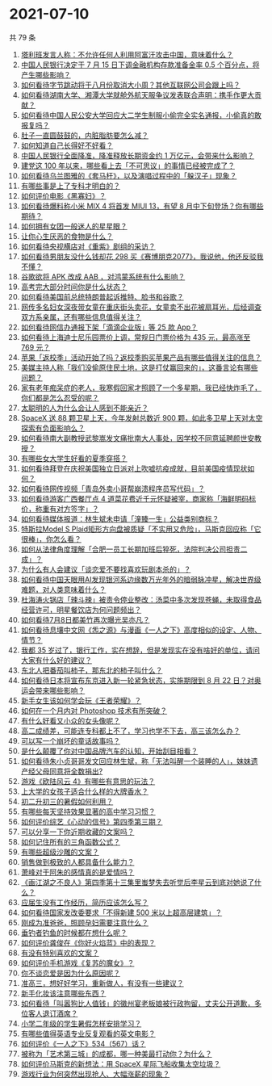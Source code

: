 # 2021-07-10

共 79 条

<!-- BEGIN -->
<!-- 最后更新时间 Sat Jul 10 2021 09:43:03 GMT+0800 (China Standard Time) -->

1. [塔利班发言人称：不允许任何人利用阿富汗攻击中国，意味着什么？](https://www.zhihu.com/question/471209373)
2. [中国人民银行决定于 7 月 15 日下调金融机构存款准备金率 0.5
   个百分点，将产生哪些影响？](https://www.zhihu.com/question/471178899)
3. [如何看待字节跳动将于八月份取消大小周？其他互联网公司会跟上吗？](https://www.zhihu.com/question/471196364)
4. [如何看待湖南大学、湘潭大学就舱外航天服争议发表联合声明：携手作更大贡献？](https://www.zhihu.com/question/471210964)
5. [如何看待中国人民公安大学回应大二学生制服小偷完全实名通报，小偷真的敢报复吗？](https://www.zhihu.com/question/470651207)
6. [肚子一直圆鼓鼓的，内脏脂肪要怎么减？](https://www.zhihu.com/question/45723322)
7. [如何知道自己长得好不好看？](https://www.zhihu.com/question/469915498)
8. [中国人民银行全面降准，降准释放长期资金约 1
   万亿元，会带来什么影响？](https://www.zhihu.com/question/471181275)
9. [建党这 100 年以来，哪些看上去「不可思议」的事情已经被完成了？](https://www.zhihu.com/question/468798487)
10. [如何看待乌兰图雅的《套马杆》，以及演唱过程中的「躲汉子」现象？](https://www.zhihu.com/question/467271332)
11. [有哪些事是上了专科才明白的？](https://www.zhihu.com/question/322703564)
12. [如何评价电影《黑寡妇》？](https://www.zhihu.com/question/276793168)
13. [如何看待爆料称小米 MIX 4 将首发 MIUI 13，有望 8
    月中下旬登场？你有哪些期待？](https://www.zhihu.com/question/470371928)
14. [如何拥有女团一般迷人的星星眼？](https://www.zhihu.com/question/431143857)
15. [让你心生厌恶的食物是什么？](https://www.zhihu.com/question/468990798)
16. [如何看待央视横店对《重紫》剧组的采访？](https://www.zhihu.com/question/470791003)
17. [如何看待男朋友没什么钱却花 298
    买《赛博朋克2077》，我说他，他还反驳我不懂？](https://www.zhihu.com/question/395466027)
18. [谷歌欲将 APK 改成 AAB ，对鸿蒙系统有什么影响？](https://www.zhihu.com/question/469684650)
19. [高考完大部分时间你是什么状态？](https://www.zhihu.com/question/468826766)
20. [如何看待美国前总统特朗普起诉推特、脸书和谷歌？](https://www.zhihu.com/question/470829116)
21. [网传多名妇女深夜带女童在重庆街头卖花，女童卖不出花被扇耳光，后经调查双方系亲属，还有哪些信息值得关注？](https://www.zhihu.com/question/471103183)
22. [如何看待网信办通报下架「滴滴企业版」等 25 款 App？](https://www.zhihu.com/question/471232696)
23. [如何看待上海迪士尼乐园票价上调，常规日门票价格为 435 元，最高涨至 769
    元？](https://www.zhihu.com/question/471106076)
24. [苹果「返校季」活动开始了吗？返校季购买苹果产品有哪些值得关注的信息？](https://www.zhihu.com/question/470828574)
25. [美媒主持人称「我们没偷原住民土地，这是打仗赢回来的」，这番言论有哪些问题？](https://www.zhihu.com/question/471060396)
26. [家有老年痴呆症的老人，我寒假回家才照顾了一个多星期，我已经快炸毛了，你们都是怎么忍受的呢？](https://www.zhihu.com/question/39952242)
27. [太聪明的人为什么会让人感到不能亲近？](https://www.zhihu.com/question/449801792)
28. [SpaceX 送 88 颗卫星上天，今年发射总数近 900
    颗，如此多卫星上天对太空探索有负面影响么？](https://www.zhihu.com/question/470453437)
29. [如何看待南大副教授武黎嵩发文痛批南大人事处，因学校不同意延聘颜世安教授？](https://www.zhihu.com/question/470991655)
30. [有哪些女大学生好看的夏季穿搭？](https://www.zhihu.com/question/316762010)
31. [如何看待拜登在庆祝美国独立日派对上吹嘘抗疫成就，目前美国疫情现状如何？](https://www.zhihu.com/question/470332850)
32. [如何看待网传视频「青岛外卖小哥帮崩溃程序员写代码」？](https://www.zhihu.com/question/470908424)
33. [如何看待游客广西餐厅点 4
    道菜花费近千元怀疑被宰，商家称「海鲜明码标价，称重有对方签字」？](https://www.zhihu.com/question/470587185)
34. [如何看待媒体报道：林生斌未申请「潼臻一生」公益类别商标？](https://www.zhihu.com/question/471150295)
35. [特斯拉Model S
    Plaid矩形方向盘被质疑「不实用又危险」，马斯克回应称「它很棒」，你怎么看？](https://www.zhihu.com/question/465729695)
36. [如何从法律角度理解「合肥一员工长期加班后猝死，法院判决公司担责二成」？](https://www.zhihu.com/question/470842903)
37. [为什么有人会建议「谈恋爱不要找喜欢玩剧本杀的」？](https://www.zhihu.com/question/470321362)
38. [如何看待中国天眼用AI发现银河系边缘数万光年外的暗弱脉冲星，解决世界级难题，对人类意味着什么？](https://www.zhihu.com/question/470923118)
39. [杜海涛火锅店「辣斗辣」被责令停业整改：汤菜中多次发现苍蝇，未取得食品经营许可，明星餐饮店为何问题频出？](https://www.zhihu.com/question/470854902)
40. [如何看待7月8日都美竹再次曝光吴亦凡？](https://www.zhihu.com/question/470964638)
41. [如何看待息壤中文网《炁之源》与漫画《一人之下》高度相似的设定、人物、情节？](https://www.zhihu.com/question/470549627)
42. [我都 35
    岁过了，银行工作，实在想辞，但是发现实在没有啥好的单位，请问大家有什么好的建议？](https://www.zhihu.com/question/463128218)
43. [东北人把番茄叫柿子，那东北的柿子叫什么？](https://www.zhihu.com/question/459057274)
44. [如何看待日本将宣布东京进入新一轮紧急状态，实施期限到 8 月 22
    日？对奥运会带来哪些影响？](https://www.zhihu.com/question/470817265)
45. [新手女生该如何学会玩《王者荣耀》？](https://www.zhihu.com/question/314613607)
46. [如何在一个月内对 Photoshop 技术有所突破？](https://www.zhihu.com/question/39164259)
47. [有什么好看又小众的女头像呢？](https://www.zhihu.com/question/461076676)
48. [高二成绩差，可能连专科都上不了，学习也学不下去，高三该怎么办？](https://www.zhihu.com/question/465609153)
49. [可以写一个崩坏的童话故事吗？](https://www.zhihu.com/question/426166872)
50. [是什么颠覆了你对中国品牌汽车的认知，开始刮目相看？](https://www.zhihu.com/question/450821353)
51. [如何看待朱小贞哥哥发文回应林生斌，称「无法叫醒一个装睡的人」，妹妹遗产经父母同意将全数捐出?](https://www.zhihu.com/question/470995271)
52. [游戏《欧陆风云 4》有哪些有意思的玩法？](https://www.zhihu.com/question/322756892)
53. [上大学的女孩子适合什么样的大牌香水？](https://www.zhihu.com/question/467421722)
54. [初二升初三的暑假如何利用？](https://www.zhihu.com/question/405276565)
55. [有哪些每天坚持效果显著的高中学习习惯？](https://www.zhihu.com/question/47351966)
56. [如何评价综艺《心动的信号》第四季第三期？](https://www.zhihu.com/question/470885166)
57. [可以分享一下你近期收藏的文案吗？](https://www.zhihu.com/question/469650894)
58. [如何记住所有的三角函数公式？](https://www.zhihu.com/question/63652417)
59. [有哪些超级沙雕的文案？](https://www.zhihu.com/question/467925312)
60. [销售做到极致的人都具备什么能力？](https://www.zhihu.com/question/458364420)
61. [萧峰对于阿朱的感情真的是爱情吗？](https://www.zhihu.com/question/27494668)
62. [《画江湖之不良人》第四季第十三集里蚩梦失去听觉后李星云到底对她说了什么？](https://www.zhihu.com/question/470890032)
63. [应届生没有工作经历，简历应该怎么写？](https://www.zhihu.com/question/293138588)
64. [如何看待国家发改委要求「不得新建 500 米以上超高层建筑」？](https://www.zhihu.com/question/470500743)
65. [刚成为准爸爸，照顾孕妇需要注意什么？](https://www.zhihu.com/question/366967759)
66. [垂钓者钓鱼的时候都在想什么呢？](https://www.zhihu.com/question/465012075)
67. [如何评价龚俊在《你好火焰蓝》中的表现？](https://www.zhihu.com/question/469735496)
68. [有没有特别喜欢的文案？](https://www.zhihu.com/question/464740155)
69. [如何评价手机游戏《复苏的魔女》？](https://www.zhihu.com/question/470739380)
70. [你不谈恋爱是因为什么原因呢？](https://www.zhihu.com/question/470227826)
71. [准高三，想好好学习，重新做人，有没有一些建议？](https://www.zhihu.com/question/470762012)
72. [新手化妆该注意哪些东西？](https://www.zhihu.com/question/467014822)
73. [如何看待「叫嚣狗比人值钱」的徽州宴老板娘被行政拘留，丈夫公开道歉，多位客人退订酒席？](https://www.zhihu.com/question/470671135)
74. [小学二年级的学生暑假怎样安排学习？](https://www.zhihu.com/question/407778994)
75. [有哪些值得英语专业反复观看的英文电影？](https://www.zhihu.com/question/327827779)
76. [如何评价《一人之下》534（567）话？](https://www.zhihu.com/question/470973567)
77. [被称为「艺术第三城」的成都，哪一种美最打动你？为什么？](https://www.zhihu.com/question/469305591)
78. [如何评价马斯克的新想法：用 SpaceX 星际飞船收集太空垃圾？](https://www.zhihu.com/question/470417380)
79. [游戏行业为何突然出现抢人、大幅涨薪的现象？](https://www.zhihu.com/question/468141499)

<!-- END -->
